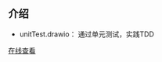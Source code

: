 ## 介绍

- unitTest.drawio： 通过单元测试，实践TDD

[在线查看](https://viewer.diagrams.net/?tags=%7B%7D&highlight=0000ff&edit=_blank&layers=1&nav=1&title=%E5%8D%95%E5%85%83%E6%B5%8B%E8%AF%95.drawio#Uhttps%3A%2F%2Fraw.githubusercontent.com%2Fzhuoooo%2Fdesign-diagram%2Fmain%2F%25E4%25BB%25A3%25E7%25A0%2581%25E8%25B4%25A8%25E9%2587%258F%2F%25E5%258D%2595%25E5%2585%2583%25E6%25B5%258B%25E8%25AF%2595.drawio)